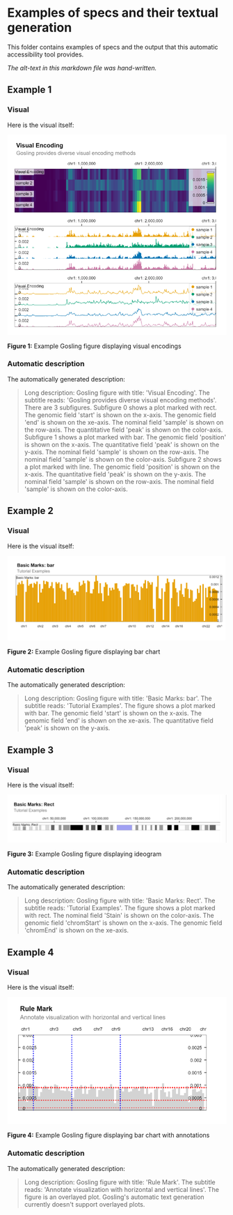 # Examples of specs and their textual generation

This folder contains examples of specs and the output that this automatic accessibility tool provides. 

_The alt-text in this markdown file was hand-written._


## Example 1


### Visual
Here is the visual itself:

![Gosling figure displaying three charts with different visual encodings of expression of four samples accross genom](visuals/Example1_visual_encoding.png)

**Figure 1:** Example Gosling figure displaying visual encodings


### Automatic description
The automatically generated description: 

> Long description: Gosling figure with title: 'Visual Encoding'. The subtitle reads: 'Gosling provides diverse visual encoding methods'. There are 3 subfigures. Subfigure 0 shows a plot marked with rect. The genomic field 'start' is shown on the x-axis. The genomic field 'end' is shown on the xe-axis. The nominal field 'sample' is shown on the row-axis. The quantitative field 'peak' is shown on the color-axis.
 Subfigure 1 shows a plot marked with bar. The genomic field 'position' is shown on the x-axis. The quantitative field 'peak' is shown on the y-axis. The nominal field 'sample' is shown on the row-axis. The nominal field 'sample' is shown on the color-axis.
 Subfigure 2 shows a plot marked with line. The genomic field 'position' is shown on the x-axis. The quantitative field 'peak' is shown on the y-axis. The nominal field 'sample' is shown on the row-axis. The nominal field 'sample' is shown on the color-axis.



## Example 2


### Visual
Here is the visual itself:

![Gosling figure displaying bar chart of expression accross genome](visuals/Example2_simple_bar.png)

**Figure 2:** Example Gosling figure displaying bar chart


### Automatic description
The automatically generated description: 

> Long description: Gosling figure with title: 'Basic Marks: bar'. The subtitle reads: 'Tutorial Examples'. The figure shows a plot marked with bar. The genomic field 'start' is shown on the x-axis. The genomic field 'end' is shown on the xe-axis. The quantitative field 'peak' is shown on the y-axis.




## Example 3


### Visual
Here is the visual itself:

![Gosling figure displaying ideogram](visuals/Example3_simple_ideogram.png)

**Figure 3:** Example Gosling figure displaying ideogram


### Automatic description
The automatically generated description: 

> Long description: Gosling figure with title: 'Basic Marks: Rect'. The subtitle reads: 'Tutorial Examples'. The figure shows a plot marked with rect. The nominal field 'Stain' is shown on the color-axis. The genomic field 'chromStart' is shown on the x-axis. The genomic field 'chromEnd' is shown on the xe-axis.




## Example 4


### Visual
Here is the visual itself:

![Gosling figure displaying bar chart of expression accross genome with horizontal and vertical annotations](visuals/Example4_rule_mark.png)

**Figure 4:** Example Gosling figure displaying bar chart with annotations


### Automatic description
The automatically generated description: 

> Long description: Gosling figure with title: 'Rule Mark'. The subtitle reads: 'Annotate visualization with horizontal and vertical lines'. The figure is an overlayed plot. Gosling's automatic text generation currently doesn't support overlayed plots.
